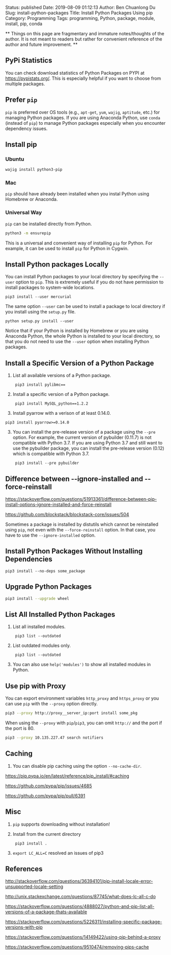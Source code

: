Status: published
Date: 2019-08-09 01:12:13
Author: Ben Chuanlong Du
Slug: install-python-packages
Title: Install Python Packages Using pip
Category: Programming
Tags: programming, Python, package, module, install, pip, conda

**
Things on this page are fragmentary and immature notes/thoughts of the author.
It is not meant to readers but rather for convenient reference of the author and future improvement.
**

## PyPi Statistics

You can check download statistics of Python Packages on PYPI at https://pypistats.org/.
This is especially helpful if you want to choose from multiple packages.

## Prefer `pip`

`pip` is preferred over OS tools
(e.g., `apt-get`, `yum`, `wajig`, `aptitude`, etc.) for managing Python packages.
If you are using Anaconda Python,
use `conda` (instead of `pip`) to manage Python packages
especially when you encounter dependency issues.

## Install pip

### Ubuntu

```Bash
wajig install python3-pip
```

### Mac

`pip` should have already been installed when you instal Python using Homebrew or Anaconda.

### Universal Way

`pip` can be installed directly from Python.

```Bash
python3 -m ensurepip
```

This is a universal and convenient way of installing `pip` for Python.
For example,
it can be used to install `pip` for Python in Cygwin.


## Install Python packages Locally

You can install Python packages to your local directory 
by specifying the `--user` option to `pip`.
This is extremely useful if you do not have permission 
to install packages to system-wide locations.

    pip3 install --user mercurial

The same option `--user` can be used to install a package to local directory
if you install using the `setup.py` file.

    python setup.py install --user

Notice that if your Python is installed by Homebrew or you are using Anaconda Python,
the whole Python is installed to your local directory,
so that you do not need to use the `--user` option when installing Python packages.

## Install a Specific Version of a Python Package

1. List all available versions of a Python package. 

        pip3 install pylibmc==

2. Install a specific version of a Python package.

        pip3 install MySQL_python==1.2.2

3. Install pyarrow with a verison of at least 0.14.0.
```
pip3 install pyarrow>=0.14.0
```

3. You can install the pre-release version of a package using the `--pre` option.
    For example, 
    the current version of pybuilder (0.11.7) is not compatible with Python 3.7.
    If you are using Python 3.7 and still want to use the pybuilder package, 
    you can install the pre-release version (0.12) which is compatible with Python 3.7.

        pip3 install --pre pybuilder

## Difference between --ignore-installed and --force-reinstall

https://stackoverflow.com/questions/51913361/difference-between-pip-install-options-ignore-installed-and-force-reinstall

https://github.com/blockstack/blockstack-core/issues/504

Sometimes a package is installed by distutils
which cannot be reinstalled using `pip`, 
not even with the `--force-reinstall` option.
In that case, 
you have to use the `--ignore-installed` option.

## Install Python Packages Without Installing Dependencies

```
pip3 install --no-deps some_package
```

## Upgrade Python Packages

```sh
pip3 install --upgrade wheel
```

## List All Installed Python Packages

1. List all installed modules.

        pip3 list --outdated

2. List outdated modules only.

        pip3 list --outdated

3. You can also use `help('modules')` to show all installed modules in Python.

## Use pip with Proxy

You can export environment variables `http_proxy` and `https_proxy`
or you can use `pip` with the `--proxy` option directly.
```Bash
pip3 --proxy http://proxy__server_ip:port install some_pkg
```
When using the `--proxy` with `pip`/`pip3`, 
you can omit `http://` and the port if the port is 80.
```Bash
pip3 --proxy 10.135.227.47 search notifiers
```

## Caching

1. You can disable pip caching using the option `--no-cache-dir`.

https://pip.pypa.io/en/latest/reference/pip_install/#caching


https://github.com/pypa/pip/issues/4685

https://github.com/pypa/pip/pull/6391

## Misc

1. `pip` supports downloading without installation!

2. Install from the current directory

        pip3 install .

4. `export LC_ALL=C` resolved an issues of pip3

## References

http://stackoverflow.com/questions/36394101/pip-install-locale-error-unsupported-locale-setting

http://unix.stackexchange.com/questions/87745/what-does-lc-all-c-do

https://stackoverflow.com/questions/4888027/python-and-pip-list-all-versions-of-a-package-thats-available

https://stackoverflow.com/questions/5226311/installing-specific-package-versions-with-pip

https://stackoverflow.com/questions/14149422/using-pip-behind-a-proxy

https://stackoverflow.com/questions/9510474/removing-pips-cache
